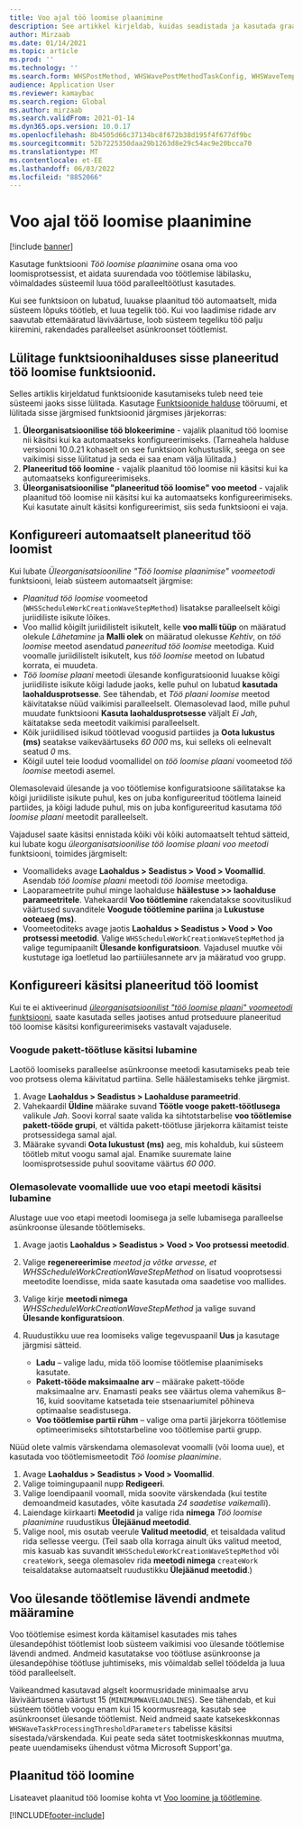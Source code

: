 ```yaml
---
title: Voo ajal töö loomise plaanimine
description: See artikkel kirjeldab, kuidas seadistada ja kasutada graafiku töö loomise voo töötlemismeetodit.
author: Mirzaab
ms.date: 01/14/2021
ms.topic: article
ms.prod: ''
ms.technology: ''
ms.search.form: WHSPostMethod, WHSWavePostMethodTaskConfig, WHSWaveTemplateTable, WHSParameters, WHSWaveTableListPage, WHSWorkTableListPage, WHSWorkTable, BatchJobEnhanced, WHSPlannedWorkOrder
audience: Application User
ms.reviewer: kamaybac
ms.search.region: Global
ms.author: mirzaab
ms.search.validFrom: 2021-01-14
ms.dyn365.ops.version: 10.0.17
ms.openlocfilehash: 8b4505d66c37134bc8f672b38d195f4f677df9bc
ms.sourcegitcommit: 52b7225350daa29b1263d8e29c54ac9e20bcca70
ms.translationtype: MT
ms.contentlocale: et-EE
ms.lasthandoff: 06/03/2022
ms.locfileid: "8852066"
---
```

# <a name="schedule-work-creation-during-wave"></a>Voo ajal töö loomise plaanimine

[!include [banner](../../includes/banner.md)]

Kasutage funktsiooni *Töö loomise plaanimine* osana oma voo loomisprotsessist, et aidata suurendada voo töötlemise läbilasku, võimaldades süsteemil luua tööd paralleeltöötlust kasutades.

Kui see funktsioon on lubatud, luuakse plaanitud töö automaatselt, mida süsteem lõpuks töötleb, et luua tegelik töö. Kui voo laadimise ridade arv saavutab ettemääratud läviväärtuse, loob süsteem tegeliku töö palju kiiremini, rakendades paralleelset asünkroonset töötlemist.

## <a name="turn-on-the-scheduled-work-creation-features-in-feature-management"></a>Lülitage funktsioonihalduses sisse planeeritud töö loomise funktsioonid.

Selles artiklis kirjeldatud funktsioonide kasutamiseks tuleb need teie süsteemi jaoks sisse lülitada. Kasutage [Funktsioonide halduse](../../fin-ops-core/fin-ops/get-started/feature-management/feature-management-overview.md) tööruumi, et lülitada sisse järgmised funktsioonid järgmises järjekorras:

1. **Üleorganisatsioonilise töö blokeerimine** - vajalik plaanitud töö loomise nii käsitsi kui ka automaatseks konfigureerimiseks. (Tarneahela halduse versiooni 10.0.21 kohaselt on see funktsioon kohustuslik, seega on see vaikimisi sisse lülitatud ja seda ei saa enam välja lülitada.)
1. **Planeeritud töö loomine** - vajalik plaanitud töö loomise nii käsitsi kui ka automaatseks konfigureerimiseks.
1. **Üleorganisatsioonilise "planeeritud töö loomise" voo meetod** - vajalik plaanitud töö loomise nii käsitsi kui ka automaatseks konfigureerimiseks. Kui kasutate ainult käsitsi konfigureerimist, siis seda funktsiooni ei vaja.

<a name="Auto-enable-schedule-work-creation"></a>

## <a name="automatically-configure-scheduled-work-creation"></a>Konfigureeri automaatselt planeeritud töö loomist

Kui lubate *Üleorganisatsiooniline "Töö loomise plaanimise" voomeetodi* funktsiooni, leiab süsteem automaatselt järgmise:

- *Plaanitud töö loomise* voomeetod (`WHSScheduleWorkCreationWaveStepMethod`) lisatakse paralleelselt kõigi juriidiliste isikute lõikes.
- Voo mallid kõigilt juriidilistelt isikutelt, kelle **voo malli tüüp** on määratud olekule *Lähetamine* ja **Malli olek** on määratud olekusse *Kehtiv*, on *töö loomise* meetod asendatud *paneeritud töö loomise* meetodiga. Kuid voomalle juriidilistelt isikutelt, kus *töö loomise* meetod on lubatud korrata, ei muudeta.
- *Töö loomise plaani* meetodi ülesande konfiguratsioonid luuakse kõigi juriidiliste isikute kõigi ladude jaoks, kelle puhul on lubatud **kasutada laohaldusprotsesse**. See tähendab, et *Töö plaani loomise* meetod käivitatakse nüüd vaikimisi paralleelselt. Olemasolevad laod, mille puhul muudate funktsiooni **Kasuta laohaldusprotsesse** väljalt *Ei* *Jah*, käitatakse seda meetodit vaikimisi paralleelselt.
- Kõik juriidilised isikud töötlevad voogusid partiides ja **Oota lukustus (ms)** seatakse vaikeväärtuseks *60 000* ms, kui selleks oli eelnevalt seatud *0* ms.
- Kõigil uutel teie loodud voomallidel on *töö loomise plaani* voomeetod *töö loomise* meetodi asemel.

Olemasolevaid ülesande ja voo töötlemise konfiguratsioone säilitatakse ka kõigi juriidiliste isikute puhul, kes on juba konfigureeritud töötlema laineid partiides, ja kõigi ladude puhul, mis on juba konfigureeritud kasutama *töö loomise plaani* meetodit paralleelselt.

Vajadusel saate käsitsi ennistada kõiki või kõiki automaatselt tehtud sätteid, kui lubate kogu *üleorganisatsioonilise töö loomise plaani voo meetodi* funktsiooni, toimides järgmiselt:

- Voomallideks avage **Laohaldus \> Seadistus \> Vood \> Voomallid**. Asendab *töö loomise plaani* meetodi *töö loomise* meetodiga.
- Laoparameetrite puhul minge laohalduse **häälestuse \>\> laohalduse parameetritele**. Vahekaardil **Voo töötlemine** rakendatakse soovituslikud väärtused suvanditele **Voogude töötlemine pariina** ja **Lukustuse ooteaeg (ms)**.
- Voomeetoditeks avage jaotis **Laohaldus \> Seadistus \> Vood \> Voo protsessi meetodid**. Valige `WHSScheduleWorkCreationWaveStepMethod` ja valige tegumipaanilt **Ülesande konfiguratsioon**. Vajadusel muutke või kustutage iga loetletud lao partiiülesannete arv ja määratud voo grupp.

## <a name="manually-configure-scheduled-work-creation"></a>Konfigureeri käsitsi planeeritud töö loomist

Kui te ei aktiveerinud [*üleorganisatsioonilist "töö loomise plaani" voomeetodi* funktsiooni](#Auto-enable-schedule-work-creation), saate kasutada selles jaotises antud protseduure planeeritud töö loomise käsitsi konfigureerimiseks vastavalt vajadusele.

### <a name="manually-enable-batch-processing-of-waves"></a>Voogude pakett-töötluse käsitsi lubamine

Laotöö loomiseks paralleelse asünkroonse meetodi kasutamiseks peab teie voo protsess olema käivitatud partiina. Selle häälestamiseks tehke järgmist.

1. Avage **Laohaldus \> Seadistus \> Laohalduse parameetrid**.
1. Vahekaardil **Üldine** määrake suvand **Töötle vooge pakett-töötlusega** valikule *Jah*. Soovi korral saate valida ka sihtotstarbelise **voo töötlemise pakett-tööde grupi**, et vältida pakett-töötluse järjekorra käitamist teiste protsessidega samal ajal.
1. Määrake syvandi **Oota lukustust (ms)** aeg, mis kohaldub, kui süsteem töötleb mitut voogu samal ajal. Enamike suuremate laine loomisprotsesside puhul soovitame väärtus *60 000*.

### <a name="manually-enable-the-new-wave-step-method-for-existing-wave-templates"></a>Olemasolevate voomallide uue voo etapi meetodi käsitsi lubamine

Alustage uue voo etapi meetodi loomisega ja selle lubamisega paralleelse asünkroonse ülesande töötlemiseks.

1. Avage jaotis **Laohaldus \> Seadistus \> Vood \> Voo protsessi meetodid**.
1. Valige **regenereerimise** *meetod ja võtke arvesse, et WHSScheduleWorkCreationWaveStepMethod* on lisatud vooprotsessi meetodite loendisse, mida saate kasutada oma saadetise voo mallides.
1. Valige kirje **meetodi nimega** *WHSScheduleWorkCreationWaveStepMethod* ja valige suvand **Ülesande konfiguratsioon**.
1. Ruudustikku uue rea loomiseks valige tegevuspaanil **Uus** ja kasutage järgmisi sätteid.

    - **Ladu** – valige ladu, mida töö loomise töötlemise plaanimiseks kasutate.
    - **Pakett-tööde maksimaalne arv** – määrake pakett-tööde maksimaalne arv. Enamasti peaks see väärtus olema vahemikus 8–16, kuid soovitame katsetada teie stsenaariumitel põhineva optimaalse seadistusega.
    - **Voo töötlemise partii rühm** – valige oma partii järjekorra töötlemise optimeerimiseks sihtotstarbeline voo töötlemise partii grupp.

Nüüd olete valmis värskendama olemasolevat voomalli (või looma uue), et kasutada voo töötlemismeetodit *Töö loomise plaanimine*.

1. Avage **Laohaldus \> Seadistus \> Vood \> Voomallid**.
1. Valige toimingupaanil nupp **Redigeeri**.
1. Valige loendipaanil voomall, mida soovite värskendada (kui testite demoandmeid kasutades, võite kasutada *24 saadetise vaikemalli*).
1. Laiendage kiirkaarti **Meetodid** ja valige rida **nimega** *Töö loomise plaanimine* ruudustikus **Ülejäänud meetodid**.
1. Valige nool, mis osutab veerule **Valitud meetodid**, et teisaldada valitud rida sellesse veergu. (Teil saab olla korraga ainult üks valitud meetod, mis kasuab kas suvandit `WHSScheduleWorkCreationWaveStepMethod` või `createWork`, seega olemasolev rida **meetodi nimega** `createWork` teisaldatakse automaatselt ruudustikku **Ülejäänud meetodid**.)

## <a name="set-wave-task-processing-threshold-data"></a>Voo ülesande töötlemise lävendi andmete määramine

Voo töötlemise esimest korda käitamisel kasutades mis tahes ülesandepõhist töötlemist loob süsteem vaikimisi voo ülesande töötlemise lävendi andmed. Andmeid kasutatakse voo töötluse asünkroonse ja ülesandepõhise töötluse juhtimiseks, mis võimaldab sellel töödelda ja luua tööd paralleelselt.

Vaikeandmed kasutavad algselt koormusridade minimaalse arvu läviväärtusena väärtust 15 (`MINIMUMWAVELOADLINES`). See tähendab, et kui süsteem töötleb voogu enam kui 15 koormusreaga, kasutab see asünkroonset ülesande töötlemist. Neid andmeid saate katsekeskkonnas `WHSWaveTaskProcessingThresholdParameters` tabelisse käsitsi sisestada/värskendada. Kui peate seda sätet tootmiskeskkonnas muutma, peate uuendamiseks ühendust võtma Microsoft Support'ga.

## <a name="work-with-the-scheduled-work-creation"></a>Plaanitud töö loomine

Lisateavet plaanitud töö loomise kohta vt [Voo loomine ja töötlemine](wave-processing.md). 


[!INCLUDE[footer-include](../../includes/footer-banner.md)]
